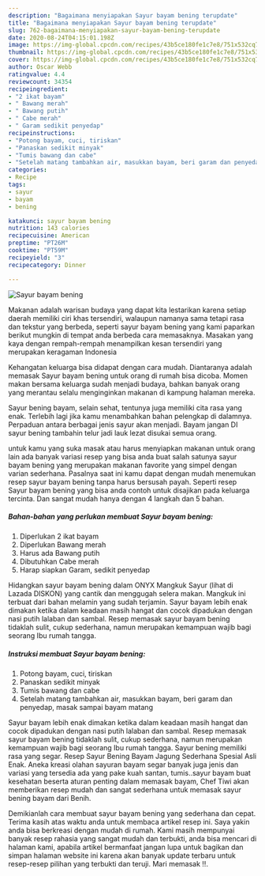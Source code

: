 ```yaml
---
description: "Bagaimana menyiapakan Sayur bayam bening terupdate"
title: "Bagaimana menyiapakan Sayur bayam bening terupdate"
slug: 762-bagaimana-menyiapakan-sayur-bayam-bening-terupdate
date: 2020-08-24T04:15:01.198Z
image: https://img-global.cpcdn.com/recipes/43b5ce180fe1c7e8/751x532cq70/sayur-bayam-bening-foto-resep-utama.jpg
thumbnail: https://img-global.cpcdn.com/recipes/43b5ce180fe1c7e8/751x532cq70/sayur-bayam-bening-foto-resep-utama.jpg
cover: https://img-global.cpcdn.com/recipes/43b5ce180fe1c7e8/751x532cq70/sayur-bayam-bening-foto-resep-utama.jpg
author: Oscar Webb
ratingvalue: 4.4
reviewcount: 34354
recipeingredient:
- "2 ikat bayam"
- " Bawang merah"
- " Bawang putih"
- " Cabe merah"
- " Garam sedikit penyedap"
recipeinstructions:
- "Potong bayam, cuci, tiriskan"
- "Panaskan sedikit minyak"
- "Tumis bawang dan cabe"
- "Setelah matang tambahkan air, masukkan bayam, beri garam dan penyedap, masak sampai bayam matang"
categories:
- Recipe
tags:
- sayur
- bayam
- bening

katakunci: sayur bayam bening 
nutrition: 143 calories
recipecuisine: American
preptime: "PT26M"
cooktime: "PT59M"
recipeyield: "3"
recipecategory: Dinner

---
```



![Sayur bayam bening](https://img-global.cpcdn.com/recipes/43b5ce180fe1c7e8/751x532cq70/sayur-bayam-bening-foto-resep-utama.jpg)

Makanan adalah warisan budaya yang dapat kita lestarikan karena setiap daerah memiliki ciri khas tersendiri, walaupun namanya sama tetapi rasa dan tekstur yang berbeda, seperti sayur bayam bening yang kami paparkan berikut mungkin di tempat anda berbeda cara memasaknya. Masakan yang kaya dengan rempah-rempah menampilkan kesan tersendiri yang merupakan keragaman Indonesia

Kehangatan keluarga bisa didapat dengan cara mudah. Diantaranya adalah memasak Sayur bayam bening untuk orang di rumah bisa dicoba. Momen makan bersama keluarga sudah menjadi budaya, bahkan banyak orang yang merantau selalu menginginkan makanan di kampung halaman mereka.

Sayur bening bayam, selain sehat, tentunya juga memiliki cita rasa yang enak. Terlebih lagi jika kamu menambahkan bahan pelengkap di dalamnya. Perpaduan antara berbagai jenis sayur akan menjadi. Bayam jangan DI sayur bening tambahin telur jadi lauk lezat disukai semua orang.

untuk kamu yang suka masak atau harus menyiapkan makanan untuk orang lain ada banyak variasi resep yang bisa anda buat salah satunya sayur bayam bening yang merupakan makanan favorite yang simpel dengan varian sederhana. Pasalnya saat ini kamu dapat dengan mudah menemukan resep sayur bayam bening tanpa harus bersusah payah.
Seperti resep Sayur bayam bening yang bisa anda contoh untuk disajikan pada keluarga tercinta. Dan sangat mudah hanya dengan 4 langkah dan 5 bahan.


<!--inarticleads1-->

##### Bahan-bahan yang perlukan membuat Sayur bayam bening:

1. Diperlukan 2 ikat bayam
1. Diperlukan  Bawang merah
1. Harus ada  Bawang putih
1. Dibutuhkan  Cabe merah
1. Harap siapkan  Garam, sedikit penyedap


Hidangkan sayur bayam bening dalam ONYX Mangkuk Sayur (lihat di Lazada DISKON) yang cantik dan menggugah selera makan. Mangkuk ini terbuat dari bahan melamin yang sudah terjamin. Sayur bayam lebih enak dimakan ketika dalam keadaan masih hangat dan cocok dipadukan dengan nasi putih lalaban dan sambal. Resep memasak sayur bayam bening tidaklah sulit, cukup sederhana, namun merupakan kemampuan wajib bagi seorang Ibu rumah tangga. 

<!--inarticleads2-->

##### Instruksi membuat  Sayur bayam bening:

1. Potong bayam, cuci, tiriskan
1. Panaskan sedikit minyak
1. Tumis bawang dan cabe
1. Setelah matang tambahkan air, masukkan bayam, beri garam dan penyedap, masak sampai bayam matang


Sayur bayam lebih enak dimakan ketika dalam keadaan masih hangat dan cocok dipadukan dengan nasi putih lalaban dan sambal. Resep memasak sayur bayam bening tidaklah sulit, cukup sederhana, namun merupakan kemampuan wajib bagi seorang Ibu rumah tangga. Sayur bening memiliki rasa yang segar. Resep Sayur Bening Bayam Jagung Sederhana Spesial Asli Enak. Aneka kreasi olahan sayuran bayam segar banyak juga jenis dan variasi yang tersedia ada yang pake kuah santan, tumis..sayur bayam buat kesehatan beserta aturan penting dalam memasak bayam, Chef Tiwi akan memberikan resep mudah dan sangat sederhana untuk memasak sayur bening bayam dari Benih. 

Demikianlah cara membuat sayur bayam bening yang sederhana dan cepat. Terima kasih atas waktu anda untuk membaca artikel resep ini. Saya yakin anda bisa berkreasi dengan mudah di rumah. Kami masih mempunyai banyak resep rahasia yang sangat mudah dan terbukti, anda bisa mencari di halaman kami, apabila artikel bermanfaat jangan lupa untuk bagikan dan simpan halaman website ini karena akan banyak update terbaru untuk resep-resep pilihan yang terbukti dan teruji. Mari memasak !!. 

